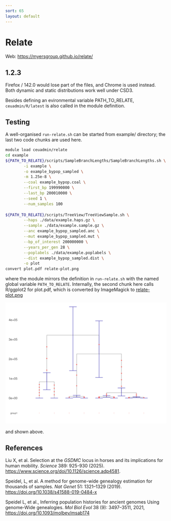```yaml
---
sort: 65
layout: default
---
```


# Relate

Web: <https://myersgroup.github.io/relate/>

## 1.2.3

Firefox / 142.0 would lose part of the files, and Chrome is used instead. Both dynamic and static distributions work well under CSD3.

Besides defining an evironmental variable PATH_TO_RELATE, `ceuadmin/R/latest` is also called in the module definition.

## Testing

A well-organised `run-relate.sh` can be started from example/ directory; the last two code chunks are used here.

```bash
module load ceuadmin/relate
cd example
${PATH_TO_RELATE}/scripts/SampleBranchLengths/SampleBranchLengths.sh \
        -i example \
        -o example_bypop_sampled \
        -m 1.25e-8 \
        --coal example_bypop.coal \
        --first_bp 199990000 \
        --last_bp 200010000 \
        --seed 1 \
        --num_samples 100

${PATH_TO_RELATE}/scripts/TreeView/TreeViewSample.sh \
        --haps ./data/example.haps.gz \
        --sample ./data/example.sample.gz \
        --anc example_bypop_sampled.anc \
        --mut example_bypop_sampled.mut \
        --bp_of_interest 200000000 \
        --years_per_gen 28 \
        --poplabels ./data/example.poplabels \
        --dist example_bypop_sampled.dist \
        -o plot
convert plot.pdf relate-plot.png
```

where the module mirrors the definition in `run-relate.sh` with the named global variable `PATH_TO_RELATE`. Internally, the second chunk here calls R/ggplot2 for plot.pdf, which is converted by ImageMagick to [relate-plot.png](files/relate-plot.png)

![](files/relate-plot.png)

and shown above.

## References

Liu X, et al. Selection at the *GSDMC* locus in horses and its implications for human mobility. *Science* 389: 925-930 (2025). <https://www.science.org/doi/10.1126/science.adp4581>.

Speidel, L, et al. A method for genome-wide genealogy estimation for thousands of samples. *Nat Genet* 51: 1321–1329 (2019). <https://doi.org/10.1038/s41588-019-0484-x>

Speidel L, et al., Inferring population histories for ancient genomes Using genome-Wide genealogies. *Mol Biol Evol* 38 (9): 3497–3511, 2021, <https://doi.org/10.1093/molbev/msab174>
